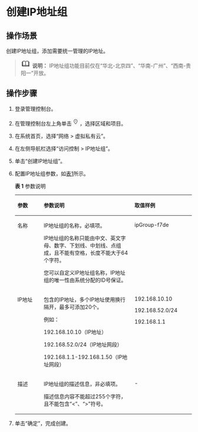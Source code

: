 # 创建IP地址组<a name="vpc_IPAddressGroup_0003"></a>

## 操作场景<a name="section66699152161428"></a>

创建IP地址组，添加需要统一管理的IP地址。

>![](public_sys-resources/icon-note.gif) **说明：** 
>IP地址组功能目前仅在“华北-北京四”、“华南-广州”、“西南-贵阳一”开放。

## 操作步骤<a name="section16419124611591"></a>

1.  登录管理控制台。
2.  在管理控制台左上角单击![](figures/icon-region.png)，选择区域和项目。
3.  在系统首页，选择“网络 \> 虚拟私有云”。
4.  在左侧导航栏选择“访问控制 \> IP地址组”。
5.  单击“创建IP地址组”。
6.  配置IP地址组参数，如[表1](#table145313414319)所示。

    **表 1**  参数说明

    <a name="table145313414319"></a>
    <table><thead align="left"><tr id="row05304110314"><th class="cellrowborder" valign="top" width="14.85%" id="mcps1.2.4.1.1"><p id="p5530411336"><a name="p5530411336"></a><a name="p5530411336"></a>参数</p>
    </th>
    <th class="cellrowborder" valign="top" width="51.32%" id="mcps1.2.4.1.2"><p id="p35314117314"><a name="p35314117314"></a><a name="p35314117314"></a>参数说明</p>
    </th>
    <th class="cellrowborder" valign="top" width="33.83%" id="mcps1.2.4.1.3"><p id="p75313411731"><a name="p75313411731"></a><a name="p75313411731"></a>取值样例</p>
    </th>
    </tr>
    </thead>
    <tbody><tr id="row2053541033"><td class="cellrowborder" valign="top" width="14.85%" headers="mcps1.2.4.1.1 "><p id="p155314118320"><a name="p155314118320"></a><a name="p155314118320"></a>名称</p>
    </td>
    <td class="cellrowborder" valign="top" width="51.32%" headers="mcps1.2.4.1.2 "><p id="p105334113312"><a name="p105334113312"></a><a name="p105334113312"></a>IP地址组的名称，必填项。</p>
    <p id="p453441837"><a name="p453441837"></a><a name="p453441837"></a>IP地址组的名称只能由中文、英文字母、数字、下划线、中划线、点组成，且不能有空格，长度不能大于64个字符。</p>
    <p id="p115913531031"><a name="p115913531031"></a><a name="p115913531031"></a>您可以自定义IP地址组名称，IP地址组的唯一性由系统分配的ID号保证。</p>
    </td>
    <td class="cellrowborder" valign="top" width="33.83%" headers="mcps1.2.4.1.3 "><p id="p15319411234"><a name="p15319411234"></a><a name="p15319411234"></a>ipGroup-f7de</p>
    </td>
    </tr>
    <tr id="row189916579720"><td class="cellrowborder" valign="top" width="14.85%" headers="mcps1.2.4.1.1 "><p id="p1010018579710"><a name="p1010018579710"></a><a name="p1010018579710"></a>IP地址</p>
    </td>
    <td class="cellrowborder" valign="top" width="51.32%" headers="mcps1.2.4.1.2 "><p id="p1510085719718"><a name="p1510085719718"></a><a name="p1510085719718"></a>包含的IP地址，多个IP地址使用换行隔开，最多可添加20个。</p>
    <p id="p17377408915"><a name="p17377408915"></a><a name="p17377408915"></a>例如：</p>
    <p id="p19323831495"><a name="p19323831495"></a><a name="p19323831495"></a>192.168.10.10（IP地址）</p>
    <p id="p1265484619913"><a name="p1265484619913"></a><a name="p1265484619913"></a>192.168.52.0/24（IP地址网段）</p>
    <p id="p9114646191014"><a name="p9114646191014"></a><a name="p9114646191014"></a>192.168.1.1-192.168.1.50（IP地址网段）</p>
    </td>
    <td class="cellrowborder" valign="top" width="33.83%" headers="mcps1.2.4.1.3 "><p id="p141005572715"><a name="p141005572715"></a><a name="p141005572715"></a>192.168.10.10</p>
    <p id="p3880135123816"><a name="p3880135123816"></a><a name="p3880135123816"></a>192.168.52.0/24</p>
    <p id="p8605131593810"><a name="p8605131593810"></a><a name="p8605131593810"></a>192.168.1.1</p>
    <p id="p263543211383"><a name="p263543211383"></a><a name="p263543211383"></a></p>
    </td>
    </tr>
    <tr id="row1753541637"><td class="cellrowborder" valign="top" width="14.85%" headers="mcps1.2.4.1.1 "><p id="p16535411332"><a name="p16535411332"></a><a name="p16535411332"></a>描述</p>
    </td>
    <td class="cellrowborder" valign="top" width="51.32%" headers="mcps1.2.4.1.2 "><p id="p55384117316"><a name="p55384117316"></a><a name="p55384117316"></a>IP地址组的描述信息，非必填项。</p>
    <p id="p185324110315"><a name="p185324110315"></a><a name="p185324110315"></a>描述信息内容不能超过255个字符，且不能包含“&lt;”、“&gt;”符号。</p>
    </td>
    <td class="cellrowborder" valign="top" width="33.83%" headers="mcps1.2.4.1.3 "><p id="p95315415313"><a name="p95315415313"></a><a name="p95315415313"></a>-</p>
    </td>
    </tr>
    </tbody>
    </table>

7.  单击“确定”，完成创建。

